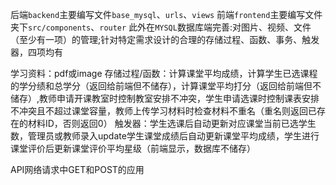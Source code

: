 后端`backend`主要编写文件`base_mysql`、`urls`、`views`
前端`frontend`主要编写文件夹下`src/components`、`router`
此外在`MYSQL`数据库端完善:对图片、视频、文件（至少有一项）的管理;针对特定需求设计的合理的存储过程、函数、事务、触发器，四项均有

学习资料：pdf或image
存储过程/函数：计算课堂平均成绩，计算学生已选课程的学分绩和总学分（返回给前端但不储存），计算课堂平均打分（返回给前端但不储存）,教师申请开课教室时控制教室安排不冲突，学生申请选课时控制课表安排不冲突且不超过课堂容量，教师上传学习材料时检查材料不重名（重名则返回已存在的材料ID，否则返回0）
触发器：学生选课后自动更新对应课堂当前已选学生数，管理员或教师录入update学生课堂成绩后自动更新课堂平均成绩，学生进行课堂评价后更新课堂评价平均星级（前端显示，数据库不储存）


API网络请求中GET和POST的应用

